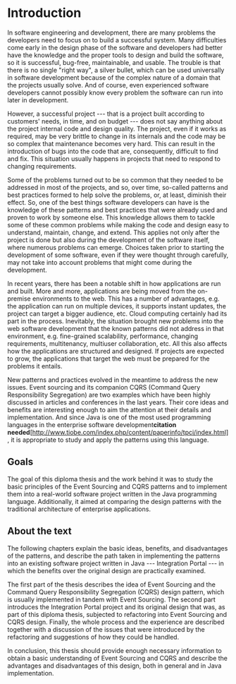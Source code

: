 # Introduction

In software engineering and development, there are many problems the developers need to focus on to build a successful system. Many difficulties come early in the design phase of the software and developers had better have the knowledge and the proper tools to design and build the software, so it is successful, bug-free, maintainable, and usable. The trouble is that there is no single "right way", a silver bullet, which can be used universally in software development because of the complex nature of a domain that the projects usually solve. And of course, even experienced software developers cannot possibly know every problem the software can run into later in development.

However, a successful project --- that is a project built according to customers' needs, in time, and on budget --- does not say anything about the project internal code and design quality. The project, even if it works as required, may be very brittle to change in its internals and the code may be so complex that maintenance becomes very hard. This can result in the introduction of bugs into the code that are, consequently, difficult to find and fix. This situation usually happens in projects that need to respond to changing requirements.

Some of the problems turned out to be so common that they needed to be addressed in most of the projects, and so, over time, so-called patterns and best practices formed to help solve the problems, or, at least, diminish their effect. So, one of the best things software developers can have is the knowledge of these patterns and best practices that were already used and proven to work by someone else. This knowledge allows them to tackle some of these common problems while making the code and design easy to understand, maintain, change, and extend. This applies not only after the project is done but also during the development of the software itself, where numerous problems can emerge. Choices taken prior to starting the development of some software, even if they were thought through carefully, may not take into account problems that might come during the development.

In recent years, there has been a notable shift in how applications are run and built. More and more, applications are being moved from the on-premise environments to the web. This has a number of advantages, e.g. the application can run on multiple devices, it supports instant updates, the project can target a bigger audience, etc. Cloud computing certainly had its part in the process. Inevitably, the situation brought new problems into the web software development that the known patterns did not address in that environment, e.g. fine-grained scalability, performance, changing requirements, multitenancy, multiuser collaboration, etc. All this also affects how the applications are structured and designed. If projects are expected to grow, the applications that target the web must be prepared for the problems it entails. 

New patterns and practices evolved in the meantime to address the new issues. Event sourcing and its companion CQRS (Command Query Responsibility Segregation) are two examples which have been highly discussed in articles and conferences in the last years. Their core ideas and benefits are interesting enough to aim the attention at their details and implementation. And since Java is one of the most used programming languages in the enterprise software development**citation needed**[http://www.tiobe.com/index.php/content/paperinfo/tpci/index.html], it is appropriate to study and apply the patterns using this language.

## Goals

The goal of this diploma thesis and the work behind it was to study the basic principles of the Event Sourcing and CQRS patterns and to implement them into a real-world software project written in the Java programming language. Additionally, it aimed at comparing the design patterns with the traditional architecture of enterprise applications.

## About the text

The following chapters explain the basic ideas, benefits, and disadvantages of the patterns, and describe the path taken in implementing the patterns into an existing software project written in Java --- Integration Portal --- in which the benefits over the original design are practically examined. 

The first part of the thesis describes the idea of Event Sourcing and the Command Query Responsibility Segregation (CQRS) design pattern, which is usually implemented in tandem with Event Sourcing. The second part introduces the Integration Portal project and its original design that was, as part of this diploma thesis, subjected to refactoring into Event Sourcing and CQRS design. Finally, the whole process and the experience are described together with a discussion of the issues that were introduced by the refactoring and suggestions of how they could be handled.

In conclusion, this thesis should provide enough necessary information to obtain a basic understanding of Event Sourcing and CQRS and describe the advantages and disadvantages of this design, both in general and in Java implementation.